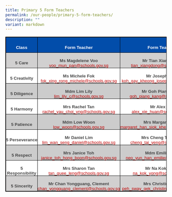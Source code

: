 ```yaml
---
title: Primary 5 Form Teachers
permalink: /our-people/primary-5-form-teachers/
description: ""
variant: markdown
---
```

<table style="mso-cellspacing:.7pt;background:#AFAFAF;mso-table-layout-alt:fixed;
 border:solid black 1.0pt;mso-border-alt:solid black .25pt;mso-yfti-tbllook:
 1184;mso-padding-alt:0in 0in 0in 0in;mso-border-insideh:.25pt solid black;
 mso-border-insidev:.25pt solid black" width="738" cellpadding="0" cellspacing="1" border="1" class="MsoNormalTable"><tbody><tr style="mso-yfti-irow:0;mso-yfti-firstrow:yes;height:.5in"><td style="width:129.3pt;border:solid black 1.0pt;mso-border-alt:
  solid black .25pt;background:#024DAA;padding:0in 0in 0in 0in;height:.5in" width="172"><p style="margin-bottom:0in;text-align:center;
  line-height:normal" align="center" class="MsoNormal"><b><span style="font-size:10.0pt;font-family:&quot;Arial&quot;,sans-serif;
  mso-fareast-font-family:&quot;Times New Roman&quot;;color:white">Class</span></b><span style="font-size:10.0pt;font-family:&quot;Arial&quot;,sans-serif;mso-fareast-font-family:
  &quot;Times New Roman&quot;;color:#454545"></span></p></td><td style="width:219.8pt;border:solid black 1.0pt;mso-border-alt:
  solid black .25pt;background:#024DAA;padding:0in 0in 0in 0in;height:.5in" width="293"><p style="margin-bottom:0in;text-align:center;
  line-height:normal" align="center" class="MsoNormal"><b><span style="font-size:10.0pt;font-family:&quot;Arial&quot;,sans-serif;
  mso-fareast-font-family:&quot;Times New Roman&quot;;color:white">Form Teacher</span></b><span style="font-size:10.0pt;font-family:&quot;Arial&quot;,sans-serif;mso-fareast-font-family:
  &quot;Times New Roman&quot;;color:#454545"></span></p></td><td style="width:201.45pt;border:solid black 1.0pt;mso-border-alt:
  solid black .25pt;background:#024DAA;padding:0in 0in 0in 0in;height:.5in" width="269"><p style="margin-bottom:0in;text-align:center;
  line-height:normal" align="center" class="MsoNormal"><b><span style="font-size:10.0pt;font-family:&quot;Arial&quot;,sans-serif;
  mso-fareast-font-family:&quot;Times New Roman&quot;;color:white">Form Teacher</span></b><span style="font-size:10.0pt;font-family:&quot;Arial&quot;,sans-serif;mso-fareast-font-family:
  &quot;Times New Roman&quot;;color:#454545"></span></p></td></tr><tr style="mso-yfti-irow:1;height:.5in"><td style="width:129.3pt;border:solid black 1.0pt;mso-border-alt:
  solid black .25pt;background:#D1D0D0;padding:0in 0in 0in 0in;height:.5in" width="172"><p style="margin-bottom:0in;text-align:center;
  line-height:normal" align="center" class="MsoNormal"><b><span style="font-size:10.0pt;font-family:&quot;Arial&quot;,sans-serif;
  mso-fareast-font-family:&quot;Times New Roman&quot;;color:#444444">5 Care</span></b><span style="font-size:10.0pt;font-family:&quot;Arial&quot;,sans-serif;mso-fareast-font-family:
  &quot;Times New Roman&quot;;color:#454545"></span></p></td><td style="width:219.8pt;border:solid black 1.0pt;mso-border-alt:
  solid black .25pt;background:#D1D0D0;padding:0in 0in 0in 0in;height:.5in" width="293"><p style="margin-bottom:0in;text-align:center;
  line-height:normal" align="center" class="MsoNormal"><b><span style="font-size:10.0pt;font-family:&quot;Arial&quot;,sans-serif;
  mso-fareast-font-family:&quot;Times New Roman&quot;;color:#454545">Ms Magdelene Voo</span></b><span style="font-size:10.0pt;font-family:&quot;Arial&quot;,sans-serif;mso-fareast-font-family:
  &quot;Times New Roman&quot;;color:#454545"><br></span><span style="color:black;mso-color-alt:windowtext"><a href="mailto:voo_mun_pan@schools.gov.sg"><span style="font-size:
  10.0pt;font-family:&quot;Arial&quot;,sans-serif;mso-fareast-font-family:&quot;Times New Roman&quot;;
  color:#C00000;text-decoration:none;text-underline:none">voo_mun_pan@schools.gov.sg</span></a></span><span style="font-size:10.0pt;font-family:&quot;Arial&quot;,sans-serif;mso-fareast-font-family:
  &quot;Times New Roman&quot;;color:#454545"></span></p></td><td style="width:201.45pt;border:solid black 1.0pt;mso-border-alt:
  solid black .25pt;background:#D1D0D0;padding:0in 0in 0in 0in;height:.5in" width="269"><p style="margin-bottom:0in;text-align:center;
  line-height:normal" align="center" class="MsoNormal"><b><span style="font-size:10.0pt;font-family:&quot;Arial&quot;,sans-serif;
  mso-fareast-font-family:&quot;Times New Roman&quot;;color:#454545">Mr Tian Xiangdong</span></b><span style="font-size:10.0pt;font-family:&quot;Arial&quot;,sans-serif;mso-fareast-font-family:
  &quot;Times New Roman&quot;;color:#454545"><br></span><span style="color:black;mso-color-alt:windowtext"><a href="mailto:tian_xiangdong@schools.gov.sg"><span style="font-size:10.0pt;
  font-family:&quot;Arial&quot;,sans-serif;mso-fareast-font-family:&quot;Times New Roman&quot;;
  color:#C00000;text-decoration:none;text-underline:none">tian_xiangdong@schools.gov.sg</span></a></span><span style="font-size:10.0pt;font-family:&quot;Arial&quot;,sans-serif;mso-fareast-font-family:
  &quot;Times New Roman&quot;;color:#454545"></span></p></td></tr><tr style="mso-yfti-irow:2;height:.5in"><td style="width:129.3pt;border:solid black 1.0pt;mso-border-alt:
  solid black .25pt;background:white;padding:0in 0in 0in 0in;height:.5in" width="172"><p style="margin-bottom:0in;text-align:center;
  line-height:normal" align="center" class="MsoNormal"><b><span style="font-size:10.0pt;font-family:&quot;Arial&quot;,sans-serif;
  mso-fareast-font-family:&quot;Times New Roman&quot;;color:#444444">5 Creativity</span></b><span style="font-size:10.0pt;font-family:&quot;Arial&quot;,sans-serif;mso-fareast-font-family:
  &quot;Times New Roman&quot;;color:#454545"></span></p></td><td style="width:219.8pt;border:solid black 1.0pt;mso-border-alt:
  solid black .25pt;background:white;padding:0in 0in 0in 0in;height:.5in" width="293"><p style="margin-bottom:0in;text-align:center;
  line-height:normal" align="center" class="MsoNormal"><b><span style="font-size:10.0pt;font-family:&quot;Arial&quot;,sans-serif;
  mso-fareast-font-family:&quot;Times New Roman&quot;;color:#454545">Ms Michele Fok</span></b><span style="font-size:10.0pt;font-family:&quot;Arial&quot;,sans-serif;mso-fareast-font-family:
  &quot;Times New Roman&quot;;color:#454545"><br></span><span style="color:black;mso-color-alt:windowtext"><a href="mailto:fok_xing_rong_michele@schools.gov.sg"><span style="font-size:10.0pt;
  font-family:&quot;Arial&quot;,sans-serif;mso-fareast-font-family:&quot;Times New Roman&quot;;
  color:#C00000;text-decoration:none;text-underline:none">fok_xing_rong_michele@schools.gov.sg</span></a></span><span style="font-size:10.0pt;font-family:&quot;Arial&quot;,sans-serif;mso-fareast-font-family:
  &quot;Times New Roman&quot;;color:#454545"></span></p></td><td style="width:201.45pt;border:solid black 1.0pt;mso-border-alt:
  solid black .25pt;background:white;padding:0in 0in 0in 0in;height:.5in" width="269"><p style="margin-bottom:0in;text-align:center;
  line-height:normal" align="center" class="MsoNormal"><b><span style="font-size:10.0pt;font-family:&quot;Arial&quot;,sans-serif;
  mso-fareast-font-family:&quot;Times New Roman&quot;;color:#454545">Mr Joseph Koh</span></b><span style="font-size:10.0pt;font-family:&quot;Arial&quot;,sans-serif;mso-fareast-font-family:
  &quot;Times New Roman&quot;;color:#454545"><br></span><span style="color:black;mso-color-alt:windowtext"><a href="mailto:koh_gay_kheong_joseph@schools.gov.sg"><span style="font-size:10.0pt;
  font-family:&quot;Arial&quot;,sans-serif;mso-fareast-font-family:&quot;Times New Roman&quot;;
  color:#C00000;text-decoration:none;text-underline:none">koh_gay_kheong_joseph@schools.gov.sg</span></a></span><span style="font-size:10.0pt;font-family:&quot;Arial&quot;,sans-serif;mso-fareast-font-family:
  &quot;Times New Roman&quot;;color:#454545"></span></p></td></tr><tr style="mso-yfti-irow:3;height:.5in"><td style="width:129.3pt;border:solid black 1.0pt;mso-border-alt:
  solid black .25pt;background:#CCCCCC;padding:0in 0in 0in 0in;height:.5in" width="172"><p style="margin-bottom:0in;text-align:center;
  line-height:normal" align="center" class="MsoNormal"><b><span style="font-size:10.0pt;font-family:&quot;Arial&quot;,sans-serif;
  mso-fareast-font-family:&quot;Times New Roman&quot;;color:#444444">5 Diligence</span></b><span style="font-size:10.0pt;font-family:&quot;Arial&quot;,sans-serif;mso-fareast-font-family:
  &quot;Times New Roman&quot;;color:#454545"></span></p></td><td style="width:219.8pt;border:solid black 1.0pt;mso-border-alt:
  solid black .25pt;background:#CCCCCC;padding:0in 0in 0in 0in;height:.5in" width="293"><p style="margin-bottom:0in;text-align:center;
  line-height:normal" align="center" class="MsoNormal"><b><span style="font-size:10.0pt;font-family:&quot;Arial&quot;,sans-serif;
  mso-fareast-font-family:&quot;Times New Roman&quot;;color:#454545">Mdm Lim Lily</span></b><span style="font-size:10.0pt;font-family:&quot;Arial&quot;,sans-serif;
  mso-fareast-font-family:&quot;Times New Roman&quot;;color:#454545"><br></span><span style="color:black;mso-color-alt:windowtext"><a href="mailto:lim_lily_c@schools.gov.sg"><span style="font-size:10.0pt;font-family:&quot;Arial&quot;,sans-serif;mso-fareast-font-family:
  &quot;Times New Roman&quot;;color:#C00000;text-decoration:none;text-underline:none">lim_lily_c@schools.gov.sg</span></a></span><span style="font-size:10.0pt;font-family:&quot;Arial&quot;,sans-serif;mso-fareast-font-family:
  &quot;Times New Roman&quot;;color:#454545"></span></p></td><td style="width:201.45pt;border:solid black 1.0pt;mso-border-alt:
  solid black .25pt;background:#CCCCCC;padding:0in 0in 0in 0in;height:.5in" width="269"><p style="margin-bottom:0in;text-align:center;
  line-height:normal" align="center" class="MsoNormal"><b><span style="font-size:10.0pt;font-family:&quot;Arial&quot;,sans-serif;
  mso-fareast-font-family:&quot;Times New Roman&quot;;color:#454545">Mr Goh Piang Kang</span></b><span style="font-size:10.0pt;font-family:&quot;Arial&quot;,sans-serif;mso-fareast-font-family:
  &quot;Times New Roman&quot;;color:#454545"><br></span><span style="color:black;mso-color-alt:windowtext"><a href="mailto:goh_piang_kang@schools.gov.sg"><span style="font-size:10.0pt;
  font-family:&quot;Arial&quot;,sans-serif;mso-fareast-font-family:&quot;Times New Roman&quot;;
  color:#C00000;text-decoration:none;text-underline:none">goh_piang_kang@schools.gov.sg</span></a></span><span style="font-size:10.0pt;font-family:&quot;Arial&quot;,sans-serif;mso-fareast-font-family:
  &quot;Times New Roman&quot;;color:#454545"></span></p></td></tr><tr style="mso-yfti-irow:4;height:.5in"><td style="width:129.3pt;border:solid black 1.0pt;mso-border-alt:
  solid black .25pt;background:white;padding:0in 0in 0in 0in;height:.5in" width="172"><p style="margin-bottom:0in;text-align:center;
  line-height:normal" align="center" class="MsoNormal"><b><span style="font-size:10.0pt;font-family:&quot;Arial&quot;,sans-serif;
  mso-fareast-font-family:&quot;Times New Roman&quot;;color:#444444">5 Harmony</span></b><span style="font-size:10.0pt;font-family:&quot;Arial&quot;,sans-serif;mso-fareast-font-family:
  &quot;Times New Roman&quot;;color:#454545"></span></p></td><td style="width:219.8pt;border:solid black 1.0pt;mso-border-alt:
  solid black .25pt;background:white;padding:0in 0in 0in 0in;height:.5in" width="293"><p style="margin-bottom:0in;text-align:center;
  line-height:normal" align="center" class="MsoNormal"><b><span style="font-size:10.0pt;font-family:&quot;Arial&quot;,sans-serif;
  mso-fareast-font-family:&quot;Times New Roman&quot;;color:#454545">Mrs Rachel Tan</span></b><span style="font-size:10.0pt;font-family:&quot;Arial&quot;,sans-serif;mso-fareast-font-family:
  &quot;Times New Roman&quot;;color:#454545"><br></span><span style="color:black;mso-color-alt:windowtext"><a href="mailto:rachel_yau_choi_yng@schools.gov.sg"><span style="font-size:10.0pt;
  font-family:&quot;Arial&quot;,sans-serif;mso-fareast-font-family:&quot;Times New Roman&quot;;
  color:#C00000;text-decoration:none;text-underline:none">rachel_yau_choi_yng@schools.gov.sg</span></a></span><span style="font-size:10.0pt;font-family:&quot;Arial&quot;,sans-serif;mso-fareast-font-family:
  &quot;Times New Roman&quot;;color:#454545"></span></p></td><td style="width:201.45pt;border:solid black 1.0pt;mso-border-alt:
  solid black .25pt;background:white;padding:0in 0in 0in 0in;height:.5in" width="269"><p style="margin-bottom:0in;text-align:center;
  line-height:normal" align="center" class="MsoNormal"><b><span style="font-size:10.0pt;font-family:&quot;Arial&quot;,sans-serif;
  mso-fareast-font-family:&quot;Times New Roman&quot;;color:#454545">Mr Alex Xie</span></b><span style="font-size:10.0pt;font-family:&quot;Arial&quot;,sans-serif;mso-fareast-font-family:
  &quot;Times New Roman&quot;;color:#454545"><br></span><span style="color:black;mso-color-alt:windowtext"><a href="mailto:alex_xie_huan@schools.gov.sg"><span style="font-size:10.0pt;
  font-family:&quot;Arial&quot;,sans-serif;mso-fareast-font-family:&quot;Times New Roman&quot;;
  color:#C00000;text-decoration:none;text-underline:none">alex_xie_huan@schools.gov.sg</span></a></span><span style="font-size:10.0pt;font-family:&quot;Arial&quot;,sans-serif;mso-fareast-font-family:
  &quot;Times New Roman&quot;;color:#454545"></span></p></td></tr><tr style="mso-yfti-irow:5;height:.5in"><td style="width:129.3pt;border:solid black 1.0pt;mso-border-alt:
  solid black .25pt;background:#CCCCCC;padding:0in 0in 0in 0in;height:.5in" width="172"><p style="margin-bottom:0in;text-align:center;
  line-height:normal" align="center" class="MsoNormal"><b><span style="font-size:10.0pt;font-family:&quot;Arial&quot;,sans-serif;
  mso-fareast-font-family:&quot;Times New Roman&quot;;color:#444444">5 Patience</span></b><span style="font-size:10.0pt;font-family:&quot;Arial&quot;,sans-serif;mso-fareast-font-family:
  &quot;Times New Roman&quot;;color:#454545"></span></p></td><td style="width:219.8pt;border:solid black 1.0pt;mso-border-alt:
  solid black .25pt;background:#CCCCCC;padding:0in 0in 0in 0in;height:.5in" width="293"><p style="margin-bottom:0in;text-align:center;
  line-height:normal" align="center" class="MsoNormal"><b><span style="font-size:10.0pt;font-family:&quot;Arial&quot;,sans-serif;
  mso-fareast-font-family:&quot;Times New Roman&quot;;color:#454545">Mdm Low Woon</span></b><span style="font-size:10.0pt;font-family:&quot;Arial&quot;,sans-serif;mso-fareast-font-family:
  &quot;Times New Roman&quot;;color:#454545"><br></span><span style="color:black;mso-color-alt:windowtext"><a href="mailto:low_woon@schools.gov.sg"><span style="font-size:10.0pt;
  font-family:&quot;Arial&quot;,sans-serif;mso-fareast-font-family:&quot;Times New Roman&quot;;
  color:#C00000;text-decoration:none;text-underline:none">low_woon@schools.gov.sg</span></a></span><span style="font-size:10.0pt;font-family:&quot;Arial&quot;,sans-serif;mso-fareast-font-family:
  &quot;Times New Roman&quot;;color:#454545"></span></p></td><td style="width:201.45pt;border:solid black 1.0pt;mso-border-alt:
  solid black .25pt;background:#CCCCCC;padding:0in 0in 0in 0in;height:.5in" width="269"><p style="margin-bottom:0in;text-align:center;
  line-height:normal" align="center" class="MsoNormal"><b><span style="font-size:10.0pt;font-family:&quot;Arial&quot;,sans-serif;
  mso-fareast-font-family:&quot;Times New Roman&quot;;color:#454545">Mrs Margaret Han</span></b><span style="font-size:10.0pt;font-family:&quot;Arial&quot;,sans-serif;mso-fareast-font-family:
  &quot;Times New Roman&quot;;color:#454545"><br></span><span style="color:black;mso-color-alt:windowtext"><a href="mailto:margaret_han_siok_kheng@schools.gov.sg"><span style="font-size:10.0pt;
  font-family:&quot;Arial&quot;,sans-serif;mso-fareast-font-family:&quot;Times New Roman&quot;;
  color:#C00000;text-decoration:none;text-underline:none">margaret_han_siok_kheng@schools.gov.sg</span></a></span><span style="font-size:10.0pt;font-family:&quot;Arial&quot;,sans-serif;mso-fareast-font-family:
  &quot;Times New Roman&quot;;color:#454545"></span></p></td></tr><tr style="mso-yfti-irow:6;height:.5in"><td style="width:129.3pt;border:solid black 1.0pt;mso-border-alt:
  solid black .25pt;background:white;padding:0in 0in 0in 0in;height:.5in" width="172"><p style="margin-bottom:0in;text-align:center;
  line-height:normal" align="center" class="MsoNormal"><b><span style="font-size:10.0pt;font-family:&quot;Arial&quot;,sans-serif;
  mso-fareast-font-family:&quot;Times New Roman&quot;;color:#444444">5&nbsp;Perseverance</span></b><span style="font-size:10.0pt;font-family:&quot;Arial&quot;,sans-serif;mso-fareast-font-family:
  &quot;Times New Roman&quot;;color:#454545"></span></p></td><td style="width:219.8pt;border:solid black 1.0pt;mso-border-alt:
  solid black .25pt;background:white;padding:0in 0in 0in 0in;height:.5in" width="293"><p style="margin-bottom:0in;text-align:center;
  line-height:normal" align="center" class="MsoNormal"><b><span style="font-size:10.0pt;font-family:&quot;Arial&quot;,sans-serif;
  mso-fareast-font-family:&quot;Times New Roman&quot;;color:#454545">Mr Daniel Lim</span></b><span style="font-size:10.0pt;font-family:&quot;Arial&quot;,sans-serif;mso-fareast-font-family:
  &quot;Times New Roman&quot;;color:#454545"><br></span><span style="color:black;mso-color-alt:windowtext"><a href="mailto:lim_wan_seng_daniel@schools.gov.sg"><span style="font-size:10.0pt;
  font-family:&quot;Arial&quot;,sans-serif;mso-fareast-font-family:&quot;Times New Roman&quot;;
  color:#C00000;text-decoration:none;text-underline:none">lim_wan_seng_daniel@schools.gov.sg</span></a></span><span style="font-size:10.0pt;font-family:&quot;Arial&quot;,sans-serif;mso-fareast-font-family:
  &quot;Times New Roman&quot;;color:#454545"></span></p></td><td style="width:201.45pt;border:solid black 1.0pt;mso-border-alt:
  solid black .25pt;background:white;padding:0in 0in 0in 0in;height:.5in" width="269"><p style="margin-bottom:0in;text-align:center;
  line-height:normal" align="center" class="MsoNormal"><b><span style="font-size:10.0pt;font-family:&quot;Arial&quot;,sans-serif;
  mso-fareast-font-family:&quot;Times New Roman&quot;;color:#454545">Mrs Cheng Tai Yeng</span></b><span style="font-size:10.0pt;font-family:&quot;Arial&quot;,sans-serif;mso-fareast-font-family:
  &quot;Times New Roman&quot;;color:#454545"><br></span><span style="color:black;mso-color-alt:windowtext"><a href="mailto:cheng_tai_yeng@schools.gov.sg"><span style="font-size:10.0pt;
  font-family:&quot;Arial&quot;,sans-serif;mso-fareast-font-family:&quot;Times New Roman&quot;;
  color:#C00000;text-decoration:none;text-underline:none">cheng_tai_yeng@schools.gov.sg</span></a></span><span style="font-size:10.0pt;font-family:&quot;Arial&quot;,sans-serif;mso-fareast-font-family:
  &quot;Times New Roman&quot;;color:#C00000"></span></p></td></tr><tr style="mso-yfti-irow:7;height:.5in"><td style="width:129.3pt;border:solid black 1.0pt;mso-border-alt:
  solid black .25pt;background:#CCCCCC;padding:0in 0in 0in 0in;height:.5in" width="172"><p style="margin-bottom:0in;text-align:center;
  line-height:normal" align="center" class="MsoNormal"><b><span style="font-size:10.0pt;font-family:&quot;Arial&quot;,sans-serif;
  mso-fareast-font-family:&quot;Times New Roman&quot;;color:#444444">5 Respect</span></b><span style="font-size:10.0pt;font-family:&quot;Arial&quot;,sans-serif;mso-fareast-font-family:
  &quot;Times New Roman&quot;;color:#454545"></span></p></td><td style="width:219.8pt;border:solid black 1.0pt;mso-border-alt:
  solid black .25pt;background:#CCCCCC;padding:0in 0in 0in 0in;height:.5in" width="293"><p style="margin-bottom:0in;text-align:center;
  line-height:normal" align="center" class="MsoNormal"><b><span style="font-size:10.0pt;font-family:&quot;Arial&quot;,sans-serif;
  mso-fareast-font-family:&quot;Times New Roman&quot;;color:#454545">Mrs Janice Toh</span></b><span style="font-size:10.0pt;font-family:&quot;Arial&quot;,sans-serif;mso-fareast-font-family:
  &quot;Times New Roman&quot;;color:#454545"><br></span><span style="color:black;mso-color-alt:windowtext"><a href="mailto:janice_toh_hong_boon@schools.gov.sg"><span style="font-size:10.0pt;
  font-family:&quot;Arial&quot;,sans-serif;mso-fareast-font-family:&quot;Times New Roman&quot;;
  color:#C00000;text-decoration:none;text-underline:none">janice_toh_hong_boon@schools.gov.sg</span></a></span><span style="font-size:10.0pt;font-family:&quot;Arial&quot;,sans-serif;mso-fareast-font-family:
  &quot;Times New Roman&quot;;color:#454545"></span></p></td><td style="width:201.45pt;border:solid black 1.0pt;mso-border-alt:
  solid black .25pt;background:#CCCCCC;padding:0in 0in 0in 0in;height:.5in" width="269"><p style="margin-bottom:0in;text-align:center;
  line-height:normal" align="center" class="MsoNormal"><b><span style="font-size:10.0pt;font-family:&quot;Arial&quot;,sans-serif;
  mso-fareast-font-family:&quot;Times New Roman&quot;;color:#454545">Mdm Emilie Neo</span></b><span style="font-size:10.0pt;font-family:&quot;Arial&quot;,sans-serif;mso-fareast-font-family:
  &quot;Times New Roman&quot;;color:#454545"><br></span><span style="color:black;mso-color-alt:windowtext"><a href="mailto:neo_yun_han_emilie@schools.gov.sg"><span style="font-size:10.0pt;
  font-family:&quot;Arial&quot;,sans-serif;mso-fareast-font-family:&quot;Times New Roman&quot;;
  color:#C00000;text-decoration:none;text-underline:none">neo_yun_han_emilie@schools.gov.sg</span></a></span><span style="font-size:10.0pt;font-family:&quot;Arial&quot;,sans-serif;mso-fareast-font-family:
  &quot;Times New Roman&quot;;color:#454545"></span></p></td></tr><tr style="mso-yfti-irow:8;height:.5in"><td style="width:129.3pt;border:solid black 1.0pt;mso-border-alt:
  solid black .25pt;background:white;padding:0in 0in 0in 0in;height:.5in" width="172"><p style="margin-bottom:0in;text-align:center;
  line-height:normal" align="center" class="MsoNormal"><b><span style="font-size:10.0pt;font-family:&quot;Arial&quot;,sans-serif;
  mso-fareast-font-family:&quot;Times New Roman&quot;;color:#444444">5 Responsibility</span></b><span style="font-size:10.0pt;font-family:&quot;Arial&quot;,sans-serif;mso-fareast-font-family:
  &quot;Times New Roman&quot;;color:#454545"></span></p></td><td style="width:219.8pt;border:solid black 1.0pt;mso-border-alt:
  solid black .25pt;background:white;padding:0in 0in 0in 0in;height:.5in" width="293"><p style="margin-bottom:0in;text-align:center;
  line-height:normal" align="center" class="MsoNormal"><b><span style="font-size:10.0pt;font-family:&quot;Arial&quot;,sans-serif;
  mso-fareast-font-family:&quot;Times New Roman&quot;;color:#454545">Mrs Sharon Tan</span></b><span style="font-size:10.0pt;font-family:&quot;Arial&quot;,sans-serif;mso-fareast-font-family:
  &quot;Times New Roman&quot;;color:#454545"><br></span><span style="color:black;mso-color-alt:windowtext"><a href="mailto:tan_quee_leng@schools.gov.sg"><span style="font-size:
  10.0pt;font-family:&quot;Arial&quot;,sans-serif;mso-fareast-font-family:&quot;Times New Roman&quot;;
  color:#C00000;text-decoration:none;text-underline:none">tan_quee_leng@schools.gov.sg</span></a></span><span style="font-size:10.0pt;font-family:&quot;Arial&quot;,sans-serif;mso-fareast-font-family:
  &quot;Times New Roman&quot;;color:#454545"></span></p></td><td style="width:201.45pt;border:solid black 1.0pt;mso-border-alt:
  solid black .25pt;background:white;padding:0in 0in 0in 0in;height:.5in" width="269"><p style="margin-bottom:0in;text-align:center;
  line-height:normal" align="center" class="MsoNormal"><b><span style="font-size:10.0pt;font-family:&quot;Arial&quot;,sans-serif;
  mso-fareast-font-family:&quot;Times New Roman&quot;;color:#454545">Mr Na Kok Yong</span></b><span style="font-size:10.0pt;font-family:&quot;Arial&quot;,sans-serif;mso-fareast-font-family:
  &quot;Times New Roman&quot;;color:#454545"><br></span><span style="color:black;mso-color-alt:windowtext"><a href="mailto:na_kok_yong@schools.gov.sg"><span style="font-size:10.0pt;
  font-family:&quot;Arial&quot;,sans-serif;mso-fareast-font-family:&quot;Times New Roman&quot;;
  color:#C00000;text-decoration:none;text-underline:none">na_kok_yong@schools.gov.sg</span></a></span><span style="font-size:10.0pt;font-family:&quot;Arial&quot;,sans-serif;mso-fareast-font-family:
  &quot;Times New Roman&quot;;color:#454545"></span></p></td></tr><tr style="mso-yfti-irow:9;mso-yfti-lastrow:yes;height:.5in"><td style="width:129.3pt;border:solid black 1.0pt;mso-border-alt:
  solid black .25pt;background:#D1D0D0;padding:0in 0in 0in 0in;height:.5in" width="172"><p style="margin-bottom:0in;text-align:center;
  line-height:normal" align="center" class="MsoNormal"><b><span style="font-size:10.0pt;font-family:&quot;Arial&quot;,sans-serif;
  mso-fareast-font-family:&quot;Times New Roman&quot;;color:#444444">5 Sincerity</span></b><span style="font-size:10.0pt;font-family:&quot;Arial&quot;,sans-serif;mso-fareast-font-family:
  &quot;Times New Roman&quot;;color:#454545"></span></p></td><td style="width:219.8pt;border:solid black 1.0pt;mso-border-alt:
  solid black .25pt;background:#D1D0D0;padding:0in 0in 0in 0in;height:.5in" width="293"><p style="margin-bottom:0in;text-align:center;
  line-height:normal" align="center" class="MsoNormal"><b><span style="font-size:10.0pt;font-family:&quot;Arial&quot;,sans-serif;
  mso-fareast-font-family:&quot;Times New Roman&quot;;color:#454545">Mr Chan Yongguang, Clement<br></span></b><span style="color:black;mso-color-alt:windowtext"><a href="mailto:chan_yongguang_clement@schools.gov.sg"><span style="font-size:
  10.0pt;font-family:&quot;Arial&quot;,sans-serif;mso-fareast-font-family:&quot;Times New Roman&quot;;
  color:#C00000;text-decoration:none;text-underline:none">chan_yongguang_clement@schools.gov.sg</span></a></span><span style="font-size:10.0pt;font-family:&quot;Arial&quot;,sans-serif;mso-fareast-font-family:
  &quot;Times New Roman&quot;;color:#454545"></span></p></td><td style="width:201.45pt;border:solid black 1.0pt;mso-border-alt:
  solid black .25pt;background:#D1D0D0;padding:0in 0in 0in 0in;height:.5in" width="269"><p style="margin-bottom:0in;text-align:center;
  line-height:normal" align="center" class="MsoNormal"><b><span style="font-size:10.0pt;font-family:&quot;Arial&quot;,sans-serif;
  mso-fareast-font-family:&quot;Times New Roman&quot;;color:#454545">Mrs Christina Sim</span></b><span style="font-size:10.0pt;font-family:&quot;Arial&quot;,sans-serif;mso-fareast-font-family:
  &quot;Times New Roman&quot;;color:#454545"><br></span><span style="color:black;mso-color-alt:windowtext"><a href="mailto:peh_sway_gek_christina@schools.gov.sg"><span style="font-size:
  10.0pt;font-family:&quot;Arial&quot;,sans-serif;mso-fareast-font-family:&quot;Times New Roman&quot;;
  color:#C00000;text-decoration:none;text-underline:none">peh_sway_gek_christina@schools.gov.sg</span></a></span><span style="font-size:10.0pt;font-family:&quot;Arial&quot;,sans-serif;mso-fareast-font-family:
  &quot;Times New Roman&quot;;color:#454545"></span></p></td></tr></tbody></table>